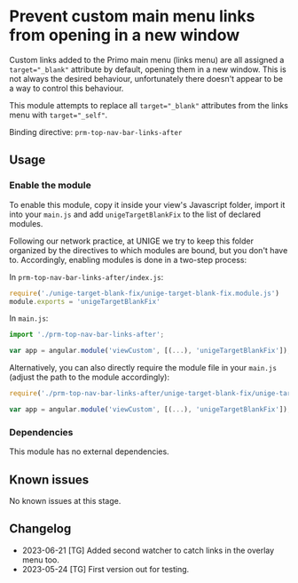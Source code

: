 # Prevent custom main menu links from opening in a new window

Custom links added to the Primo main menu (links menu) are all assigned a `target="_blank"` attribute by default, opening them in a new window.
This is not always the desired behaviour, unfortunately there doesn't appear to be a way to control this behaviour.

This module attempts to replace all `target="_blank"` attributes from the links menu with `target="_self"`.

Binding directive: `prm-top-nav-bar-links-after`

## Usage

### Enable the module

To enable this module, copy it inside your view's Javascript folder, import it into your `main.js` and add `unigeTargetBlankFix` to the list of declared modules.

Following our network practice, at UNIGE we try to keep this folder organized by the directives to which modules are bound, but you don't have to.
Accordingly, enabling modules is done in a two-step process:

In `prm-top-nav-bar-links-after/index.js`:

```JavaScript
require('./unige-target-blank-fix/unige-target-blank-fix.module.js')
module.exports = 'unigeTargetBlankFix'

```

In `main.js`:

```JavaScript
import './prm-top-nav-bar-links-after';

var app = angular.module('viewCustom', [(...), 'unigeTargetBlankFix']);

```

Alternatively, you can also directly require the module file in your `main.js` (adjust the path to the module accordingly):

```JavaScript
require('./prm-top-nav-bar-links-after/unige-target-blank-fix/unige-target-blank-fix.module.js')

var app = angular.module('viewCustom', [(...), 'unigeTargetBlankFix']);

```

### Dependencies

This module has no external dependencies.

## Known issues

No known issues at this stage.

## Changelog

* 2023-06-21 [TG] Added second watcher to catch links in the overlay menu too.
* 2023-05-24 [TG] First version out for testing.
